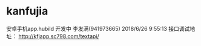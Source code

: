 # kanfujia
安卓手机app.hubild 开发中
李发满(941973665) 2018/6/26 9:55:13
接口调试地址：
http://kfjapp.sc798.com/textapi/
